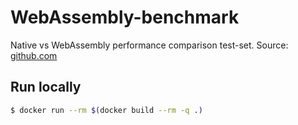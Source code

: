 # WebAssembly-benchmark

Native vs WebAssembly performance comparison test-set.
Source: [github.com](https://github.com/PlummersSoftwareLLC/Primes)

## Run locally

```sh
$ docker run --rm $(docker build --rm -q .)
```
